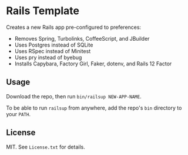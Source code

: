 # Rails Template

Creates a new Rails app pre-configured to preferences:

- Removes Spring, Turbolinks, CoffeeScript, and JBuilder
- Uses Postgres instead of SQLite
- Uses RSpec instead of Minitest
- Uses pry instead of byebug
- Installs Capybara, Factory Girl, Faker, dotenv, and Rails 12 Factor

## Usage

Download the repo, then run `bin/railsup NEW-APP-NAME`.

To be able to run `railsup` from anywhere, add the repo's `bin` directory to your `PATH`.

## License

MIT. See `License.txt` for details.
